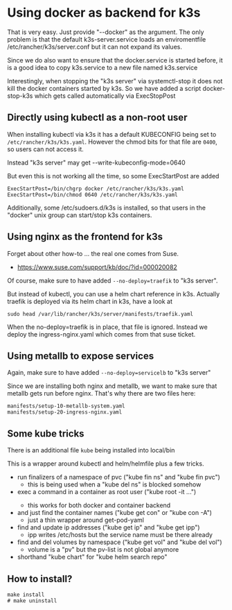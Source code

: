 # Using docker as backend for k3s

That is very easy. Just provide "--docker" as the argument.
The only problem is that the default k3s-server.service loads
an enviromentfile /etc/rancher/k3s/server.conf but it can not 
expand its values.

Since we do also want to ensure that the docker.service is started
before, it is a good idea to copy k3s.service to a new file named
k3s.service

Interestingly, when stopping the "k3s server" via systemctl-stop
it does not kill the docker containers started by k3s. So we have
added a script docker-stop-k3s which gets called automatically
via ExecStopPost

## Directly using kubectl as a non-root user

When installing kubectl via k3s it has a default KUBECONFIG
being set to `/etc/rancher/k3s/k3s.yaml`. However the chmod
bits for that file are `0400`, so users can not access it.

Instead "k3s server" may get --write-kubeconfig-mode=0640

But even this is not working all the time, so some ExecStartPost are added

    ExecStartPost=/bin/chgrp docker /etc/rancher/k3s/k3s.yaml
    ExecStartPost=/bin/chmod 0640 /etc/rancher/k3s/k3s.yaml

Additionally, some /etc/sudoers.d/k3s is installed, so that users
in the "docker" unix group can start/stop k3s containers.

## Using nginx as the frontend for k3s

Forget about other how-to ... the real one comes from Suse.

* https://www.suse.com/support/kb/doc/?id=000020082

Of course, make sure to have added `--no-deploy=traefik` to "k3s server".

But instead of kubectl, you can use a helm chart reference in k3s.
Actually traefik is deployed via its helm chart in k3s, have a look at

    sudo head /var/lib/rancher/k3s/server/manifests/traefik.yaml

When the no-deploy=traefik is in place, that file is ignored. Instead
we deploy the ingress-nginx.yaml which comes from that suse ticket.

## Using metallb to expose services

Again, make sure to have added `--no-deploy=servicelb` to "k3s server"

Since we are installing both nginx and metallb, we want to make sure
that metallb gets run before nginx. That's why there are two files here:

    manifests/setup-10-metallb-system.yaml
    manifests/setup-20-ingress-nginx.yaml

## Some kube tricks

There is an additional file `kube` being installed into local/bin

This is a wrapper around kubectl and helm/helmfile plus a few tricks.

* run finalizers of a namespace of pvc ("kube fin ns" and "kube fin pvc")
  - this is being used when a "kube del ns" is blocked somehow
* exec a command in a container as root user ("kube root -it <podname> ...")
  - this works for both docker and container backend
* and just find the container names ("kube get con" or "kube con -A")
  - just a thin wrapper around get-pod-yaml
* find and update ip addresses ("kube get ip" and "kube get ipp")
  - ipp writes /etc/hosts but the service name must be there already
* find and del volumes by namespace ("kube get vol" and "kube del vol")
  - volume is a "pv" but the pv-list is not global anymore
* shorthand "kube chart" for "kube helm search repo"

## How to install?

    make install
    # make uninstall
